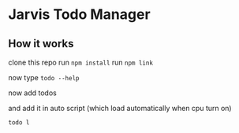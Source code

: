 # Jarvis Todo Manager

## How it works

clone this repo
run `npm install`
run `npm link`

now type
`todo --help`

now add todos

and add it in auto script (which load automatically when cpu turn on)

`todo l`

